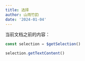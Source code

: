 ```yaml
---
title: 选择
author: 山雨竹韵
date: '2024-01-04'
---
```


当前文档之前的内容：

```ts
const selection = $getSelection()

selection.getTextContent()
```
